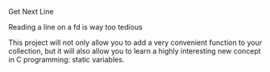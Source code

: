 Get Next Line

Reading a line on a fd is way too tedious

This project will not only allow you to add a very convenient function to your collection, but it will also allow you to learn a highly interesting new concept in C programming: static variables.
